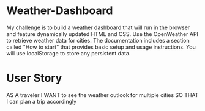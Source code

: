 # Weather-Dashboard
My challenge is to build a weather dashboard that will run in the browser and feature dynamically updated HTML and CSS. Use the OpenWeather API to retrieve weather data for cities. The documentation includes a section called "How to start" that provides basic setup and usage instructions. You will use localStorage to store any persistent data.

# User Story
AS A traveler
I WANT to see the weather outlook for multiple cities
SO THAT I can plan a trip accordingly

